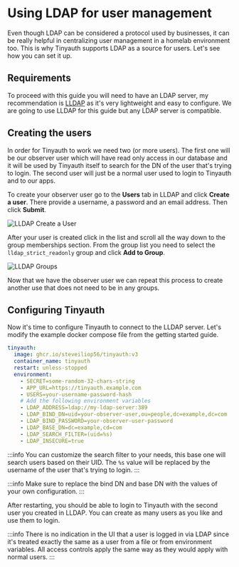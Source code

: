 # Using LDAP for user management

Even though LDAP can be considered a protocol used by businesses, it can be really helpful in centralizing user management in a homelab environment too. This is why Tinyauth supports LDAP as a source for users. Let's see how you can set it up.

## Requirements

To proceed with this guide you will need to have an LDAP server, my recommendation is [LLDAP](https://github.com/lldap/lldap) as it's very lightweight and easy to configure. We are going to use LLDAP for this guide but any LDAP server is compatible.

## Creating the users

In order for Tinyauth to work we need two (or more users). The first one will be our observer user which will have read only access in our database and it will be used by Tinyauth itself to search for the DN of the user that's trying to login. The second user will just be a normal user used to login to Tinyauth and to our apps.

To create your observer user go to the **Users** tab in LLDAP and click **Create a user**. There provide a username, a password and an email address. Then click **Submit**.

![LLDAP Create a User](/screenshots/lldap-create-user.png)

After your user is created click in the list and scroll all the way down to the group memberships section. From the group list you need to select the `lldap_strict_readonly` group and click **Add to Group**.

![LLDAP Groups](/screenshots/lldap-groups.png)

Now that we have the observer user we can repeat this process to create another use that does not need to be in any groups.

## Configuring Tinyauth

Now it's time to configure Tinyauth to connect to the LLDAP server. Let's modify the example docker compose file from the getting started guide.

```yaml
tinyauth:
  image: ghcr.io/steveiliop56/tinyauth:v3
  container_name: tinyauth
  restart: unless-stopped
  environment:
    - SECRET=some-random-32-chars-string
    - APP_URL=https://tinyauth.example.com
    - USERS=your-username-password-hash
    # Add the following environment variables
    - LDAP_ADDRESS=ldap://my-ldap-server:389
    - LDAP_BIND_DN=uid=your-observer-user,ou=people,dc=example,dc=com
    - LDAP_BIND_PASSWORD=your-observer-user-password
    - LDAP_BASE_DN=dc=example,cd=com
    - LDAP_SEARCH_FILTER=(uid=%s)
    - LDAP_INSECURE=true
```

:::info
You can customize the search filter to your needs, this base one will search users based on their UID. The `%s` value will be replaced by the username of the user that's trying to login.
:::

:::info
Make sure to replace the bind DN and base DN with the values of your own configuration.
:::

After restarting, you should be able to login to Tinyauth with the second user you created in LLDAP. You can create as many users as you like and use them to login.

:::info
There is no indication in the UI that a user is logged in via LDAP since it's treated exactly the same as a user from a file or from environment variables. All access controls apply the same way as they would apply with normal users.
:::
